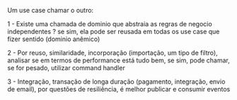 Um use case chamar o outro:

1 - Existe uma chamada de dominio que abstraia as regras de negocio independentes ? se sim, ela pode
ser reusada em todas os use case que fizer sentido
(dominio anêmico)

2 - Por reuso, similaridade, incorporação (importação, um tipo de filtro), analisar se em termos de 
performance está tudo bem, se sim, pode chamar, se for pesado, utilizar command handler

3 - Integração, transação de longa duração (pagamento, integração, envio de email), por questões de 
resiliência, é melhor publicar e consumir eventos